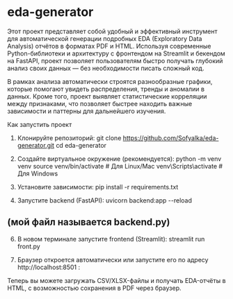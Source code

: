 # eda-generator
Этот проект представляет собой удобный и эффективный инструмент для автоматической генерации подробных EDA (Exploratory Data Analysis) отчётов в форматах PDF и HTML.
Используя современные Python-библиотеки и архитектуру с фронтендом на Streamlit и бекендом на FastAPI, проект позволяет пользователям быстро получать глубокий анализ своих данных — без необходимости писать сложный код.

В рамках анализа автоматически строятся разнообразные графики, которые помогают увидеть распределения, тренды и аномалии в данных. Кроме того, проект выявляет статистические корреляции между признаками, что позволяет быстрее находить важные зависимости и паттерны для дальнейшего изучения.

Как запустить проект

1.	Клонируйте репозиторий:
  git clone https://github.com/Sofyalka/eda-generator.git
  cd eda-generator

2.	Создайте виртуальное окружение (рекомендуется):
  python -m venv venv
  source venv/bin/activate  # Для Linux/Mac
  venv\Scripts\activate     # Для Windows

3.	Установите зависимости:
  pip install -r requirements.txt

4.	Запустите backend (FastAPI):
  uvicorn backend:app --reload
   ## (мой файл называется backend.py)
  	
6.	В новом терминале запустите frontend (Streamlit):
  streamlit run front.py

7.	Браузер откроется автоматически или запустите его по адресу http://localhost:8501 :

Теперь вы можете загружать CSV/XLSX-файлы и получать EDA-отчёты в HTML, с возможностью сохранения в PDF через браузер.
   
